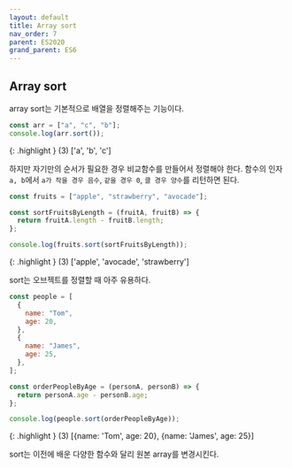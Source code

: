 ```yaml
---
layout: default
title: Array sort
nav_order: 7
parent: ES2020
grand_parent: ES6
---
```


## Array sort

array sort는 기본적으로 배열을 정렬해주는 기능이다.

```js
const arr = ["a", "c", "b"];
console.log(arr.sort());
```

{: .highlight }
(3) ['a', 'b', 'c']

하지만 자기만의 순서가 필요한 경우 비교함수를 만들어서 정렬해야 한다. 함수의 인자 `a, b`에서 `a가 작을 경우 음수`, `같을 경우 0`, `클 경우 양수`를 리턴하면 된다.

```js
const fruits = ["apple", "strawberry", "avocade"];

const sortFruitsByLength = (fruitA, fruitB) => {
  return fruitA.length - fruitB.length;
};

console.log(fruits.sort(sortFruitsByLength));
```

{: .highlight }
(3) ['apple', 'avocade', 'strawberry']

sort는 오브젝트를 정렬할 때 아주 유용하다.

```js
const people = [
  {
    name: "Tom",
    age: 20,
  },
  {
    name: "James",
    age: 25,
  },
];

const orderPeopleByAge = (personA, personB) => {
  return personA.age - personB.age;
};

console.log(people.sort(orderPeopleByAge));
```

{: .highlight }
(3) [{name: 'Tom', age: 20}, {name: 'James', age: 25}]

sort는 이전에 배운 다양한 함수와 달리 원본 array를 변경시킨다.
